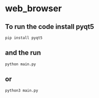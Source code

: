 # web_browser
## To run the code install pyqt5
```
pip install pyqt5
```
## and the run
```
python main.py
```
## or
```
python3 main.py
```
